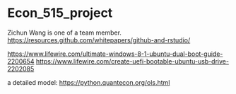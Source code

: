 # Econ_515_project
Zichun Wang is one of a team member. 
https://resources.github.com/whitepapers/github-and-rstudio/

https://www.lifewire.com/ultimate-windows-8-1-ubuntu-dual-boot-guide-2200654
https://www.lifewire.com/create-uefi-bootable-ubuntu-usb-drive-2202085


a detailed model:
https://python.quantecon.org/ols.html
